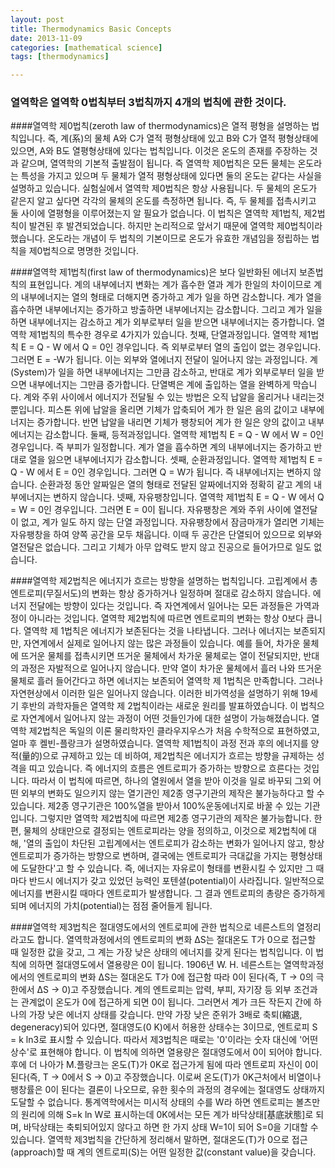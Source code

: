 ```yaml
---
layout: post
title: Thermodynamics Basic Concepts
date: 2013-11-09
categories: [mathematical science]
tags: [thermodynamics]

---
```


### 열역학은 열역학 0법칙부터 3법칙까지 4개의 법칙에 관한 것이다.
 
####열역학 제0법칙(zeroth law of thermodynamics)은
열적 평형을 설명하는 법칙입니다. 즉, 계(系)의 물체 A와 C가 열적 평형상태에 있고 B와 C가 열적 평형상태에 있으면, A와 B도 열평형상태에 있다는 법칙입니다. 이것은 온도의 존재를 주장하는 것과 같으며, 열역학의 기본적 출발점이 됩니다. 즉 열역학 제0법칙은 모든 물체는 온도라는 특성을 가지고 있으며 두 물체가 열적 평형상태에 있다면 둘의 온도는 같다는 사실을 설명하고 있습니다. 실험실에서 열역학 제0법칙은 항상 사용됩니다. 두 물체의 온도가 같은지 알고 싶다면 각각의 물체의 온도를 측정하면 됩니다. 즉, 두 물체를 접촉시키고 둘 사이에 열평형을 이루어졌는지 알 필요가 없습니다. 이 법칙은 열역학 제1법칙, 제2법칙이 발견된 후 발견되었습니다. 하지만 논리적으로 앞서기 때문에 열역학 제0법칙이라 했습니다. 온도라는 개념이 두 법칙의 기본이므로 온도가 유효한 개념임을 정립하는 법칙을 제0법칙으로 명명한 것입니다.

 
####열역학 제1법칙(first law of thermodynamics)은 
보다 일반화된 에너지 보존법칙의 표현입니다. 계의 내부에너지 변화는 계가 흡수한 열과 계가 한일의 차이이므로 계의 내부에너지는 열의 형태로 더해지면 증가하고 계가 일을 하면 감소합니다. 계가 열을 흡수하면 내부에너지는 증가하고 방출하면 내부에너지는 감소합니다. 그리고 계가 일을 하면 내부에너지는 감소하고 계가 외부로부터 일을 받으면 내부에너지는 증가합니다. 열역학 제1법칙의 특수한 경우로 4가지가 있습니다. 첫째, 단열과정입니다. 열역학 제1법칙 E = Q - W 에서 Q = 0인 경우입니다. 즉 외부로부터 열의 출입이 없는 경우입니다. 그러면 E = -W가 됩니다. 이는 외부와 열에너지 전달이 일어나지 않는 과정입니다. 계(System)가 일을 하면 내부에너지는 그만큼 감소하고, 반대로 계가 외부로부터 일을 받으면 내부에너지는 그만큼 증가합니다. 단열벽은 계에 출입하는 열을 완벽하게 막습니다. 계와 주위 사이에서 에너지가 전달될 수 있는 방법은 오직 납알을 올리거나 내리는것 뿐입니다. 피스톤 위에 납알을 올리면 기체가 압축되어 계가 한 일은 음의 값이고 내부에너지는 증가합니다. 반면 납알을 내리면 기체가 팽창되어 계가 한 일은 양의 값이고 내부에너지는 감소합니다. 둘째, 등적과정입니다. 열역학 제1법칙 E = Q - W 에서 W = 0인 경우입니다. 즉 부피가 일정합니다. 계가 열을 흡수하면 계의 내부에너지는 증가하고 반대로 열을 잃으면 내부에너지가 감소합니다. 셋째, 순환과정입니다. 열역학 제1법칙 E = Q - W 에서 E = 0인 경우입니다. 그러면 Q = W가 됩니다. 즉 내부에너지는 변하지 않습니다. 순환과정 동안 알짜일은 열의 형태로 전달된 알짜에너지와 정확히 같고 계의 내부에너지는 변하지 않습니다. 넷째, 자유팽창입니다. 열역학 제1법칙 E = Q - W 에서 Q = W = 0인 경우입니다. 그러면 E = 0이 됩니다. 자유팽창은 계와 주위 사이에 열전달이 없고, 계가 일도 하지 않는 단열 과정입니다. 자유팽창에서 잠금마개가 열리면 기체는 자유팽창을 하여 양쪽 공간을 모두 채웁니다. 이때 두 공간은 단열되어 있으므로 외부와 열전달은 없습니다. 그리고 기체가 아무 압력도 받지 않고 진공으로 들어가므로 일도 없습니다.
 


####열역학 제2법칙은 
에너지가 흐르는 방향을 설명하는 법칙입니다. 고립계에서 총 엔트로피(무질서도)의 변화는 항상 증가하거나 일정하며 절대로 감소하지 않습니다. 에너지 전달에는 방향이 있다는 것입니다. 즉 자연계에서 일어나는 모든 과정들은 가역과정이 아니라는 것입니다. 열역학 제2법칙에 따르면 엔트로피의 변화는 항상 0보다 큽니다. 열역학 제 1법칙은 에너지가 보존된다는 것을 나타냅니다. 그러나 에너지는 보존되지만, 자연계에서 실제로 일어나지 않는 많은 과정들이 있습니다. 예를 들어, 차가운 물체에 뜨거운 물체를 접촉시키면 뜨거운 물체에서 차가운 물체로는 열이 전달되지만, 반대의 과정은 자발적으로 일어나지 않습니다. 만약 열이 차가운 물체에서 흘러 나와 뜨거운 물체로 흘러 들어간다고 하면 에너지는 보존되어 열역학 제 1법칙은 만족합니다. 그러나 자연현상에서 이러한 일은 일어나지 않습니다. 이러한 비가역성을 설명하기 위해 19세기 후반의 과학자들은 열역학 제 2법칙이라는 새로운 원리를 발표하였습니다. 이 법칙으로 자연계에서 일어나지 않는 과정이 어떤 것들인가에 대한 설명이 가능해졌습니다. 열역학 제2법칙은 독일의 이론 물리학자인 클라우지우스가 처음 수학적으로 표현하였고, 얼마 후 켈빈-플랑크가 설명하였습니다. 열역학 제1법칙이 과정 전과 후의 에너지를 양적(量的)으로 규제하고 있는 데 비하여, 제2법칙은 에너지가 흐르는 방향을 규제하는 성격을 띠고 있습니다. 즉 에너지의 흐름은 엔트로피가 증가하는 방향으로 흐른다는 것입니다. 따라서 이 법칙에 따르면, 하나의 열원에서 열을 받아 이것을 일로 바꾸되 그외 어떤 외부의 변화도 일으키지 않는 열기관인 제2종 영구기관의 제작은 불가능하다고 할 수 있습니다. 제2종 영구기관은 100%열을 받아서 100%운동에너지로 바꿀 수 있는 기관입니다. 그렇지만 열역학 제2법칙에 따르면 제2종 영구기관의 제작은 불가능합니다. 한편, 물체의 상태만으로 결정되는 엔트로피라는 양을 정의하고, 이것으로 제2법칙에 대해, '열의 출입이 차단된 고립계에서는 엔트로피가 감소하는 변화가 일어나지 않고, 항상 엔트로피가 증가하는 방향으로 변하며, 결국에는 엔트로피가 극대값을 가지는 평형상태에 도달한다'고 할 수 있습니다. 즉, 에너지는 자유로이 형태를 변환시킬 수 있지만 그 때마다 반드시 에너지가 갖고 있었던 능력인 포텐셜(potential)이 사라집니다. 일반적으로 에너지를 변환시킬 때마다 엔트로피가 발생합니다. 그 결과 엔트로피의 총량은 증가하게 되며 에너지의 가치(potential)는 점점 줄어들게 됩니다.
 


####열역학 제3법칙은 
절대영도에서의 엔트로피에 관한 법칙으로 네른스트의 열정리라고도 합니다. 열역학과정에서의 엔트로피의 변화 ΔS는 절대온도 T가 0으로 접근할 때 일정한 값을 갖고, 그 계는 가장 낮은 상태의 에너지를 갖게 된다는 법칙입니다. 이 법칙에 의하면 절대영도에서 열용량은 0이 됩니다. 1906년 W. H. 네른스트는 열역학과정에서의 엔트로피의 변화 ΔS는 절대온도 T가 0에 접근함 따라 0이 된다(즉, T → 0의 극한에서 ΔS → 0)고 주장했습니다. 계의 엔트로피는 압력, 부피, 자기장 등 외부 조건과는 관계없이 온도가 0에 접근하게 되면 0이 됩니다. 그러면서 계가 크든 작든지 간에 하나의 가장 낮은 에너지 상태를 갖습니다. 만약 가장 낮은 준위가 3배로 축퇴(縮退, degeneracy)되어 있다면, 절대영도(0 K)에서 허용한 상태수는 3이므로, 엔트로피 S = k ln3로 표시할 수 있습니다. 따라서 제3법칙은 때로는 '0'이라는 숫자 대신에 '어떤 상수'로 표현해야 합니다. 이 법칙에 의하면 열용량은 절대영도에서 0이 되어야 합니다. 후에 더 나아가 M.플랑크는 온도(T)가 0K로 접근가게 됨에 따라 엔트로피 자신이 0이 된다(즉, T → 0에서 S → 0)고 주장했습니다. 이로써 온도(T)가 0K근처에서 비열이나 팽창률은 0이 된다는 결론이 나오므로, 유한 횟수의 과정의 경우에는 절대영도 상태까지 도달할 수 없습니다. 통계역학에서는 미시적 상태의 수를 W라 하면 엔트로피는 볼츠만의 원리에 의해 S=k ln W로 표시하는데 0K에서는 모든 계가 바닥상태[基底狀態]로 되며, 바닥상태는 축퇴되어있지 않다고 하면 한 가지 상태 W=1이 되어 S=0을 기대할 수 있습니다. 열역학 제3법칙을 간단하게 정리해서 말하면, 절대온도(T)가 0으로 접근(approach)할 때 계의 엔트로피(S)는 어떤 일정한 값(constant value)을 갖습니다.
 


